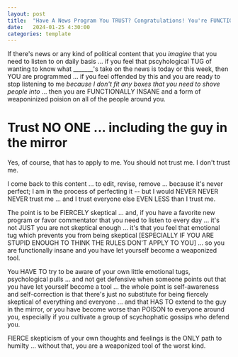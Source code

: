 ```yaml
---
layout: post
title:  "Have A News Program You TRUST? Congratulations! You're FUNCTIONALLY INSANE."
date:   2024-01-25 4:30:00
categories: template
---
```



If there's news or any kind of political content that you *imagine* that you need to listen to on daily basis ... if you feel that pscyhological TUG of wanting to know what _______'s take on the news is today or this week, then YOU are programmed ... if you feel offended by this and you are ready to stop listening to me *because I don't fit any boxes that you need to shove people into* ... then you are FUNCTIONALLY INSANE and a form of weaponinized poision on all of the people around you.

# Trust NO ONE ... including the guy in the mirror

Yes, of course, that has to apply to me.  You should not trust me. I don't trust me.  

I come back to this content ... to edit, revise, remove ... because it's never perfect; I am in the process of perfecting it -- but I would NEVER NEVER NEVER trust me ... and I trust everyone else EVEN LESS than I trust me.

The point is to be FIERCELY skeptical ... and, if you have a favorite new program or favor commentator that you need to listen to every day ... it's not JUST you are not skeptical enough ... it's that you feel that emotional tug which prevents you from being skeptical [ESPECIALLY IF YOU ARE STUPID ENOUGH TO THINK THE RULES DON'T APPLY TO YOU] ... so you are functionally insane and you have let yourself become a weaponized tool.

You HAVE TO try to be aware of your own little emotional tugs, psychological pulls ... and not get defensive when someone points out that you have let yourself become a tool ... the whole point is self-awareness and self-correction is that there's just no substitute for being fiercely skeptical of everything and everyone ... and that HAS TO extend to the guy in the mirror, or you have become worse than POISON to everyone around you, especially if you cultivate a group of scychophatic gossips who defend you.

FIERCE skepticism of your own thoughts and feelings is the ONLY path to humilty ... without that, you are a weaponized tool of the worst kind. 